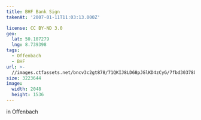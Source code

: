 ```yaml
---
title: BHF Bank Sign
takenAt: '2007-01-11T11:03:13.000Z'

license: CC BY-ND 3.0
geo:
  lat: 50.107279
  lng: 8.739398
tags:
  - Offenbach
  - BHF
url: >-
  //images.ctfassets.net/bncv3c2gt878/71QKIJ8LD68pJGlKD4zCyG/7fbd30378b44c524bf2c21fcfa35dcb5/bhf-bank-sign_4340820864_o
size: 3223644
image:
  width: 2048
  height: 1536
---
```


in Offenbach
